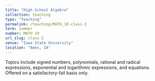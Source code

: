 ```yaml
---
title: "High School Algebra"
collection: teaching
type: "Teaching"
permalink: /teaching/MATH_10-class-2
term: Summer
number: MATH 10
url_slug: class-2
venue: "Iowa State University"
location: "Ames, IA"
---
```


Topics include signed numbers, polynomials, rational and radical expressions, exponential and logarithmic expressions, and equations. Offered on a satisfactory-fail basis only.
